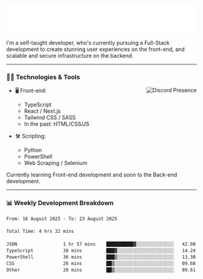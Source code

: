 <img src="assets/wave.svg" alt=":wave:" />

I'm a self-taught developer, who's currently pursuing a Full-Stack development to create stunning user experiences on the front-end, and scalable and secure infrastructure on the backend.

---

### 🧑‍💻 Technologies & Tools

<a href="https://discord.com/users/414304208649453568" target="_blank" rel="nofollow">
   <img src="https://lanyard-profile-readme.vercel.app/api/414304208649453568?idleMessage=Probably%20doing%20something%20else..." alt="Discord Presence" align="right">
</a>

- 🖥️ Front-end:

  - TypeScript
  - React / Next.js
  - Tailwind CSS / SASS
  - In the past: HTML/CSS/JS

- 🛠 Scripting:

  - Python
  - PowerShell
  - Web Scraping / Selenium

Currently learning Front-end development and soon to the Back-end development.

---

### 📊 Weekly Development Breakdown

<!--START_SECTION:waka-->

```txt
From: 16 August 2025 - To: 23 August 2025

Total Time: 4 hrs 32 mins

JSON                 1 hr 57 mins    ██████████▓░░░░░░░░░░░░░░   42.98 %
TypeScript           38 mins         ███▓░░░░░░░░░░░░░░░░░░░░░   14.24 %
PowerShell           36 mins         ███▒░░░░░░░░░░░░░░░░░░░░░   13.30 %
CSS                  26 mins         ██▒░░░░░░░░░░░░░░░░░░░░░░   09.68 %
Other                26 mins         ██▒░░░░░░░░░░░░░░░░░░░░░░   09.61 %
```

<!--END_SECTION:waka-->
